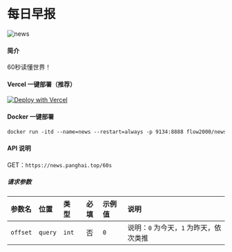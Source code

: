 # 每日早报

![news](https://socialify.git.ci/flow2000/news/image?description=1&descriptionEditable=60%E7%A7%92%E8%AF%BB%E6%87%82%E4%B8%96%E7%95%8C%EF%BC%8C%E6%94%AF%E6%8C%81%E4%B8%80%E9%94%AE%E9%83%A8%E7%BD%B2%EF%BC%8C%E5%BF%AB%E9%80%9F%E7%94%9F%E6%88%90%E6%8E%A5%E5%8F%A3%E6%95%B0%E6%8D%AE&font=Inter&language=1&logo=https%3A%2F%2Fnews.panghai.top%2Ffavicon.svg&name=1&owner=1&pattern=Formal%20Invitation&stargazers=1&theme=Light)

#### 简介

60秒读懂世界！

#### Vercel 一键部署（推荐）
[![Deploy with Vercel](https://vercel.com/button)](https://vercel.com/new/clone?repository-url=https://github.com/flow2000/news)

#### Docker 一键部署

```markdown
docker run -itd --name=news --restart=always -p 9134:8888 flow2000/news
```

#### API 说明

GET：`https://news.panghai.top/60s`

##### 请求参数

| 参数名           | 位置  | 类型   | 必填 | 示例值 |说明  |
| :--------------- | :---- | :----- | :--: | :--------------------- | :--------------------- |
| `offset` | `query` | `int` |  否  | `0` |说明：`0` 为今天，`1` 为昨天，依次类推                            |

